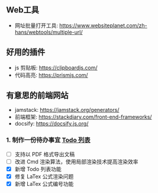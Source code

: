 ## Web工具
- 网址批量打开工具: https://www.websiteplanet.com/zh-hans/webtools/multiple-url/

## 好用的插件
- js 剪贴板: https://clipboardjs.com/
- 代码高亮: https://prismjs.com/

## 有意思的前端网站
- jamstack: https://jamstack.org/generators/
- 前端框架: https://stackdiary.com/front-end-frameworks/
- docsify: https://docsify.js.org/


### 1. 制作一份待办事宜 [Todo 列表](https://www.zybuluo.com/mdeditor?url=https://www.zybuluo.com/static/editor/md-help.markdown#13-待办事宜-todo-列表)

- [ ] 支持以 PDF 格式导出文稿
- [ ] 改进 Cmd 渲染算法，使用局部渲染技术提高渲染效率
- [x] 新增 Todo 列表功能
- [x] 修复 LaTex 公式渲染问题
- [x] 新增 LaTex 公式编号功能